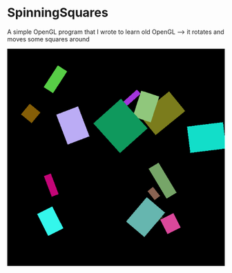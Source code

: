 # SpinningSquares
A simple OpenGL program that I wrote to learn old OpenGL --> it rotates and moves some squares around

![Alt text](ex.png?raw=true "Spinning Squares Photo #1")
